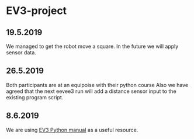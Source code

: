 # EV3-project

## 19.5.2019
We managed to get the robot move a square. In the future we will apply sensor data.

## 26.5.2019
Both participants are at an equipoise with their python course
Also we have agreed that the next eevee3 run will add a distance sensor input to the existing program script. 

## 8.6.2019
We are using [EV3 Python manual](https://sites.google.com/site/ev3devpython/learn_ev3_python/using-motors) as a useful resource. 
